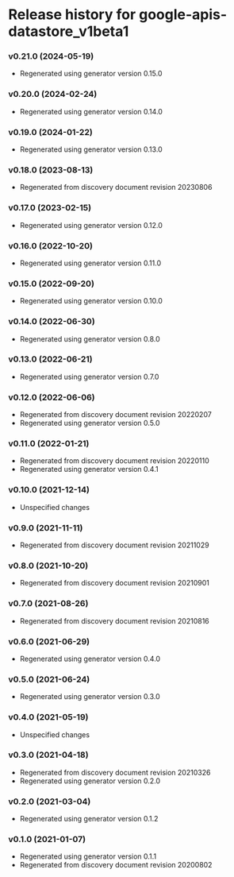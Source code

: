 # Release history for google-apis-datastore_v1beta1

### v0.21.0 (2024-05-19)

* Regenerated using generator version 0.15.0

### v0.20.0 (2024-02-24)

* Regenerated using generator version 0.14.0

### v0.19.0 (2024-01-22)

* Regenerated using generator version 0.13.0

### v0.18.0 (2023-08-13)

* Regenerated from discovery document revision 20230806

### v0.17.0 (2023-02-15)

* Regenerated using generator version 0.12.0

### v0.16.0 (2022-10-20)

* Regenerated using generator version 0.11.0

### v0.15.0 (2022-09-20)

* Regenerated using generator version 0.10.0

### v0.14.0 (2022-06-30)

* Regenerated using generator version 0.8.0

### v0.13.0 (2022-06-21)

* Regenerated using generator version 0.7.0

### v0.12.0 (2022-06-06)

* Regenerated from discovery document revision 20220207
* Regenerated using generator version 0.5.0

### v0.11.0 (2022-01-21)

* Regenerated from discovery document revision 20220110
* Regenerated using generator version 0.4.1

### v0.10.0 (2021-12-14)

* Unspecified changes

### v0.9.0 (2021-11-11)

* Regenerated from discovery document revision 20211029

### v0.8.0 (2021-10-20)

* Regenerated from discovery document revision 20210901

### v0.7.0 (2021-08-26)

* Regenerated from discovery document revision 20210816

### v0.6.0 (2021-06-29)

* Regenerated using generator version 0.4.0

### v0.5.0 (2021-06-24)

* Regenerated using generator version 0.3.0

### v0.4.0 (2021-05-19)

* Unspecified changes

### v0.3.0 (2021-04-18)

* Regenerated from discovery document revision 20210326
* Regenerated using generator version 0.2.0

### v0.2.0 (2021-03-04)

* Regenerated using generator version 0.1.2

### v0.1.0 (2021-01-07)

* Regenerated using generator version 0.1.1
* Regenerated from discovery document revision 20200802

